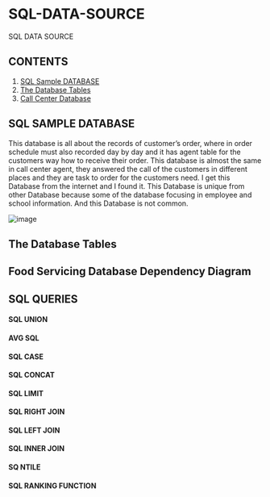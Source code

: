 # SQL-DATA-SOURCE
SQL DATA SOURCE 

## CONTENTS
 1. [SQL Sample DATABASE](https://github.com/jjati/SQL-DATA-SOURCE#sql-data-source)
 2. [The Database Tables]()
 3. [Call Center Database]()
 








## SQL SAMPLE DATABASE
This database is all about the records of customer’s order, where in order schedule must also recorded day by day and it has agent table for the customers way how to receive their order. This database is almost the same in call center agent, they answered the call of the customers in different places and they are task to order for the customers need. I get this Database from the internet and I found it. This Database is unique from other Database because some of the database focusing in employee and school information. And this Database is not common. 

![image](https://user-images.githubusercontent.com/73151103/103191378-c0b63300-48a2-11eb-9d14-e4a5d1787fca.png)

##  The Database Tables
 
## Food Servicing Database Dependency Diagram
## SQL QUERIES
#### SQL UNION
#### AVG SQL
#### SQL CASE
#### SQL CONCAT 
#### SQL LIMIT 
#### SQL RIGHT JOIN
#### SQL LEFT JOIN
#### SQL INNER JOIN
#### SQ NTILE
#### SQL RANKING FUNCTION
